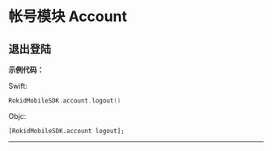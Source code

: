 # 帐号模块 Account
## 退出登陆

**示例代码：**

Swift:

```swift
RokidMobileSDK.account.logout()
```

Objc:

```objc
[RokidMobileSDK.account logout];
```

---

